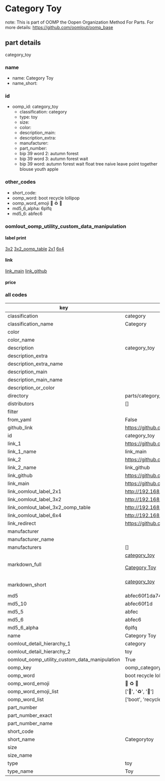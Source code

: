 # Category Toy  

note: This is part of OOMP the Oopen Organization Method For Parts. For more details: https://github.com/oomlout/oomp_base

##  part details
  



category_toy



### name
* name: Category Toy
* name_short: 
### id
* oomp_id: category_toy
  * classification: category
  * type: toy
  * size: 
  * color: 
  * description_main: 
  * description_extra: 
  * manufacturer: 
  * part_number: 
  * bip 39 word 2: autumn forest
  * bip 39 word 3: autumn forest wait
  * bip 39 word: autumn forest wait float tree naive leave point together blouse youth apple

### other_codes
* short_code: 
* oomp_word: boot recycle lollipop
* oomp_word_emoji :boot: :recycle: :lollipop:
* md5_6_alpha: 6plfq
* md5_6: abfec6






### oomlout_oomp_utility_custom_data_manipulation
#### label print
[3x2](http://192.168.1.245:1112/?label=oomp%206plfq)
[3x2_oomp_table](http://192.168.1.108:1112/?label=oomp%206plfq)
[2x1](http://192.168.1.242:1112/?label=oomp%206plfq)
[6x4](http://192.168.1.55:1112/?label=oomp%206plfq)    

#### link

[link_main](https://github.com/oomlout/oomlout_oomp_version_1_messy/tree/main/parts/category_toy) [link_github](https://github.com/oomlout/oomlout_oomp_version_1_messy/tree/main/parts/category_toy)                             

#### price







### all codes 
| key | value |  
| --- | --- |  
| classification | category |  
| classification_name | Category |  
| color |  |  
| color_name |  |  
| description | category_toy |  
| description_extra |  |  
| description_extra_name |  |  
| description_main |  |  
| description_main_name |  |  
| description_or_color |   |  
| directory | parts/category_toy |  
| distributors | [] |  
| filter |  |  
| from_yaml | False |  
| github_link | https://github.com/oomlout/oomlout_oomp_part_src/tree/main/parts/category_toy |  
| id | category_toy |  
| link_1 | https://github.com/oomlout/oomlout_oomp_version_1_messy/tree/main/parts/category_toy |  
| link_1_name | link_main |  
| link_2 | https://github.com/oomlout/oomlout_oomp_version_1_messy/tree/main/parts/category_toy |  
| link_2_name | link_github |  
| link_github | https://github.com/oomlout/oomlout_oomp_version_1_messy/tree/main/parts/category_toy |  
| link_main | https://github.com/oomlout/oomlout_oomp_version_1_messy/tree/main/parts/category_toy |  
| link_oomlout_label_2x1 | http://192.168.1.242:1112/?label=oomp%206plfq |  
| link_oomlout_label_3x2 | http://192.168.1.245:1112/?label=oomp%206plfq |  
| link_oomlout_label_3x2_oomp_table | http://192.168.1.108:1112/?label=oomp%206plfq |  
| link_oomlout_label_6x4 | http://192.168.1.55:1112/?label=oomp%206plfq |  
| link_redirect | https://github.com/oomlout/oomlout_oomp_version_1_messy/tree/main/parts/category_toy |  
| manufacturer |  |  
| manufacturer_name |  |  
| manufacturers | [] |  
| markdown_full | [category_toy](none)<br>[](none)<br>[Category Toy](none)<br><br> |  
| markdown_short | [category_toy](none)<br><br> |  
| md5 | abfec60f1da74fde4af3f593ecd6c87d |  
| md5_10 | abfec60f1d |  
| md5_5 | abfec |  
| md5_6 | abfec6 |  
| md5_6_alpha | 6plfq |  
| name | Category Toy |  
| oomlout_detail_hierarchy_1 | category |  
| oomlout_detail_hierarchy_2 | toy |  
| oomlout_oomp_utility_custom_data_manipulation | True |  
| oomp_key | oomp_category_toy |  
| oomp_word | boot recycle lollipop |  
| oomp_word_emoji | :boot: :recycle: :lollipop: |  
| oomp_word_emoji_list | [':boot:', ':recycle:', ':lollipop:'] |  
| oomp_word_list | ['boot', 'recycle', 'lollipop'] |  
| part_number |  |  
| part_number_exact |  |  
| part_number_name |  |  
| short_code |  |  
| short_name | Categorytoy |  
| size |  |  
| size_name |  |  
| type | toy |  
| type_name | Toy |  
